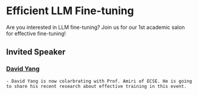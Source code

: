 # Efficient LLM Fine-tuning

Are you interested in LLM fine-tuning? Join us for our 1st academic salon for effective fine-tuning!

## Invited Speaker
### [David Yang](https://davidhy514.github.io/)
    - David Yang is now colarbrating with Prof. Amiri of ECSE. He is going to share his recent research about effective training in this event.

